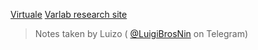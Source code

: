 [Virtuale]()
[Varlab research site](site.unibo.it/varlab/en)

> Notes taken by Luizo ( [@LuigiBrosNin](https://t.me/LuigiBrosNin) on Telegram)
